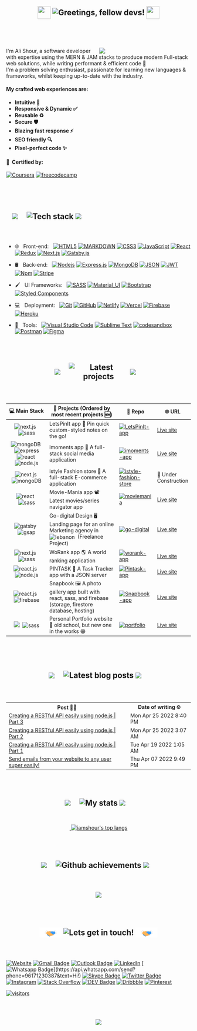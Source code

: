 <h2 align="center" style='display: flex; justify-content: center; align-items: center; max-width: 540px; padding-bottom: 12px' >
    <img src="https://media.giphy.com/media/5Lmn42BCOy99RaGRP7/giphy.gif" width="35px" height="35px">&nbsp;<img src="https://readme-typing-svg.herokuapp.com?color=%2382B4F7&size=26&center=true&vCenter=true&width=440&height=35&lines=%F0%9D%94%BE%F0%9D%95%A3%F0%9D%95%96%F0%9D%95%96%F0%9D%95%A5%F0%9D%95%9A%F0%9D%95%9F%F0%9D%95%98%F0%9D%95%A4%2C+%F0%9D%95%97%F0%9D%95%96%F0%9D%95%9D%F0%9D%95%9D%F0%9D%95%A0%F0%9D%95%A8+%3C%F0%9D%94%BB%F0%9D%94%BC%F0%9D%95%8D%F0%9D%95%A4+%2F%3E!" alt="Greetings, fellow devs!" />&nbsp;<img src="https://media.giphy.com/media/5Lmn42BCOy99RaGRP7/giphy.gif" width="35px" height="35px">
</h2>

<br />
<br />

<p>
  <a href="https://www.iamshour.com/"><img width="250" align='right' src="https://media.giphy.com/media/jRf5fsn8G6YaogAWxn/giphy.gif"></a>
</p>

I'm Ali Shour, a software developer with expertise using the MERN & JAM stacks to produce modern Full-stack web solutions, while writing performant & efficient code 🚀 <br>
I'm a problem solving enthusiast, passionate for learning new languages & frameworks, whilst keeping up-to-date with the industry. <br>

<h4>My crafted web experiences are:</h4>

- **Intuitive 🤩**
- **Responsive & Dynamic ✅**
- **Reusable ♻️**
- **Secure 🛡️**
- **Blazing fast response ⚡️**
- **SEO friendly 🔍**
- **Pixel-perfect code ✨**

<h4> 📜 &nbsp;Certified by:</h4>

[![Coursera](https://img.shields.io/badge/Coursera-0056D2?style=for-the-badge&logo=Coursera&logoColor=white&link=https://www.coursera.org/)](https://www.coursera.org/)
[![freecodecamp](https://img.shields.io/badge/free%20code%20camp-27273D?style=for-the-badge&logo=freecodecamp&logoColor=white&link=https://www.freecodecamp.org/)](https://www.freecodecamp.org/)

<span width="100%">&nbsp;</span>

<br>

<h2 align="center" style='display: flex; justify-content: center; align-items: center; max-width: 240px; padding-bottom: 12px' >
    <img src="https://media.giphy.com/media/72QU9rBiYs23s5JBGp/giphy.gif" width="35px" />&nbsp;<img src="https://readme-typing-svg.herokuapp.com?color=%2382B4F7&size=22&center=true&vCenter=true&width=160&height=35&lines=%F0%9D%95%8B%F0%9D%95%96%F0%9D%95%94%F0%9D%95%99+%F0%9D%95%8A%F0%9D%95%A5%F0%9D%95%92%F0%9D%95%94%F0%9D%95%9C" alt="Tech stack" />&nbsp;<img src="https://media.giphy.com/media/72QU9rBiYs23s5JBGp/giphy.gif" width="35px" />
</h2>

<br/>

- 🌐 &nbsp; Front-end: &nbsp;
  [![HTML5](https://img.shields.io/badge/HTML5-E34F26?style=for-the-badge&logo=html5&logoColor=white&link=https://html5.org/)](https://html5.org/)
  [![MARKDOWN](https://img.shields.io/badge/Markdown-000000?style=for-the-badge&logo=markdown&logoColor=white&link=https://www.markdownguide.org/)](https://www.markdownguide.org/)
  [![CSS3](https://img.shields.io/badge/CSS3-1572B6?style=for-the-badge&logo=css3&logoColor=white&link=https://www.w3.org/Style/CSS/Overview.en.html)](https://www.w3.org/Style/CSS/Overview.en.html)
  [![JavaScript](https://img.shields.io/badge/JavaScript-323330?style=for-the-badge&logo=javascript&logoColor=F7DF1E&link=https://www.javascript.com/)](https://www.javascript.com/)
  [![React](https://img.shields.io/badge/React-20232A?style=for-the-badge&logo=react&logoColor=61DAFB&link=https://reactjs.org/)](https://reactjs.org/)
  [![Redux](https://img.shields.io/badge/Redux-593D88?style=for-the-badge&logo=redux&logoColor=white&link=https://redux.js.org/)](https://redux.js.org/)
  [![Next.js](https://img.shields.io/badge/next.js-000000?style=for-the-badge&logo=nextdotjs&logoColor=white&link=https://nextjs.org/)](https://nextjs.org/)
  [![Gatsby.js](https://img.shields.io/badge/Gatsby-663399?style=for-the-badge&logo=gatsby&logoColor=white&link=https://www.gatsbyjs.com/)](https://www.gatsbyjs.com/)

- 🛢 &nbsp; Back-end: &nbsp;
  [![Nodejs](https://img.shields.io/badge/Node.js-339933?style=for-the-badge&logo=nodedotjs&logoColor=white&link=https://nodejs.org/)](https://nodejs.org/)
  [![Express.js](https://img.shields.io/badge/Express.js-000000?style=for-the-badge&logo=express&logoColor=white&link=https://expressjs.com/)](https://expressjs.com/)
  [![MongoDB](https://img.shields.io/badge/MongoDB-4EA94B?style=for-the-badge&logo=mongodb&logoColor=white&link=https://www.mongodb.com/)](https://www.mongodb.com/)
  [![JSON](https://img.shields.io/badge/JSON-000000?style=for-the-badge&logo=JSON&logoColor=white&link=https://www.json.org/)](https://www.json.org/)
  [![JWT](https://img.shields.io/badge/JWT-000000?style=for-the-badge&logo=JSON%20web%20tokens&logoColor=white&link=https://jwt.io/)](https://jwt.io/)
  [![Npm](https://img.shields.io/badge/npm-CB3837?style=for-the-badge&logo=npm&logoColor=white&link=https://www.npmjs.com/)](https://www.npmjs.com/)
  [![Stripe](https://img.shields.io/badge/Stripe-626CD9?style=for-the-badge&logo=Stripe&logoColor=white&link=https://stripe.com/)](https://stripe.com/)

- 🖌 &nbsp; UI Frameworks: &nbsp;
  [![SASS](https://img.shields.io/badge/Sass-CC6699?style=for-the-badge&logo=sass&logoColor=white&link=https://sass-lang.com/)](https://sass-lang.com/)
  [![Material_UI](https://img.shields.io/badge/Material%20UI-007FFF?style=for-the-badge&logo=mui&logoColor=white&link=https://mui.com/)](https://mui.com/)
  [![Bootstrap](https://img.shields.io/badge/Bootstrap-563D7C?style=for-the-badge&logo=bootstrap&logoColor=white&link=https://react-bootstrap.github.io/)](https://react-bootstrap.github.io/)
  [![Styled Components](https://img.shields.io/badge/styled--components-DB7093?style=for-the-badge&logo=styled-components&logoColor=white&link=https://www.styled-components.com/)](https://www.styled-components.com/)

- 💻 &nbsp; Deployment: &nbsp;
  [![Git](https://img.shields.io/badge/GIT-E44C30?style=for-the-badge&logo=git&logoColor=white&link=https://git-scm.com/)](https://git-scm.com/)
  [![GitHub](https://img.shields.io/badge/GitHub-100000?style=for-the-badge&logo=github&logoColor=white&link=https://github.com/)](https://github.com/)
  [![Netlify](https://img.shields.io/badge/Netlify-00C7B7?style=for-the-badge&logo=netlify&logoColor=white&link=https://www.netlify.com/)](https://www.netlify.com/)
  [![Vercel](https://img.shields.io/badge/Vercel-000000?style=for-the-badge&logo=vercel&logoColor=white&link=https://vercel.com/)](https://vercel.com/)
  [![Firebase](https://img.shields.io/badge/firebase-ffca28?style=for-the-badge&logo=firebase&logoColor=black&link=https://firebase.google.com/)](https://firebase.google.com/)
  [![Heroku](https://img.shields.io/badge/Heroku-430098?style=for-the-badge&logo=heroku&logoColor=white&link=https://www.heroku.com/)](https://www.heroku.com/)

- 🔧 &nbsp; Tools: &nbsp;
  [![Visual Studio Code](https://img.shields.io/badge/Visual_Studio_Code-0078D4?style=for-the-badge&logo=visual%20studio%20code&logoColor=white&link=https://code.visualstudio.com/)](https://code.visualstudio.com/)
  [![Sublime Text](https://img.shields.io/badge/sublime_text-%23575757.svg?&style=for-the-badge&logo=sublime-text&logoColor=important&link=https://www.sublimetext.com/)](https://www.sublimetext.com/)
  [![codesandbox](https://img.shields.io/badge/Codesandbox-000000?style=for-the-badge&logo=CodeSandbox&logoColor=white&link=https://codesandbox.io/)](https://codesandbox.io/)
  [![Postman](https://img.shields.io/badge/Postman-FF6C37?style=for-the-badge&logo=Postman&logoColor=white&link=https://www.postman.com/)](https://www.postman.com/)
  [![Figma](https://img.shields.io/badge/Figma-F24E1E?style=for-the-badge&logo=figma&logoColor=white&link=https://www.figma.com/)](https://www.figma.com/)

<br />
<br />

<div style='width: 100%; display: flex; justify-content: center; align-items: center'>
  <h2 align="center" style='display: flex; height: 100%; max-width: 240px; padding-bottom: 12px; justify-content: center; align-items: center' >
    <img src="https://media.giphy.com/media/J8aAPKrAekywyYiyAJ/giphy.gif" width="35px">&nbsp;<img src="https://readme-typing-svg.herokuapp.com?color=%2382B4F7&size=22&center=true&vCenter=true&width=180&height=35&lines=%F0%9D%95%83%F0%9D%95%92%F0%9D%95%A5%F0%9D%95%96%F0%9D%95%A4%F0%9D%95%A5+%E2%84%99%F0%9D%95%A3%F0%9D%95%A0%F0%9D%95%9B%F0%9D%95%96%F0%9D%95%94%F0%9D%95%A5%F0%9D%95%A4" alt="Latest projects" />&nbsp;<img src="https://media.giphy.com/media/J8aAPKrAekywyYiyAJ/giphy.gif" width="35px">
  </h2>
</div>

<br/>

| 💻 **Main Stack**                                                                                                                                                                                                                                                                                                                                                                                                                           | 🚀 **Projects (Ordered by most recent projects 🆕)**                                                                                                                                                   | 📕 **Repo**                                                                                                                                                                                                         | 🌐 **URL**                                                    |
| ------------------------------------------------------------------------------------------------------------------------------------------------------------------------------------------------------------------------------------------------------------------------------------------------------------------------------------------------------------------------------------------------------------------------------------------- | ------------------------------------------------------------------------------------------------------------------------------------------------------------------------------------------------------ | ------------------------------------------------------------------------------------------------------------------------------------------------------------------------------------------------------------------- | ------------------------------------------------------------- |
| <div align="center"><img src="https://cdn.worldvectorlogo.com/logos/next-js.svg" alt="next.js" height="35"/>&nbsp;&nbsp;<img src="https://cdn.worldvectorlogo.com/logos/sass-1.svg" alt="sass" height="35"/></div>                                                                                                                                                                                                                          | LetsPinIt app 📌 Pin quick custom-styled notes on the go!                                                                                                                                              | [![LetsPinIt-app](https://img.shields.io/static/v1?label=LetsPinIt&message=%20&color=000605&logo=github&logoColor=white&labelColor=000605)](https://github.com/iamshour/letsPinIt-app.git)                          | <a  href="https://lets-pin-it.vercel.app/">Live site</a>      |
| <div align="center"><img src="https://cdn.worldvectorlogo.com/logos/mongodb-icon-1.svg" alt="mongoDB" height="35"/>&nbsp;<img src="https://img.shields.io/badge/Express.js-000000?style=for-the-badge" alt="express" height="30" width="70"/><img src="https://cdn.worldvectorlogo.com/logos/react-2.svg" alt="react" height="35"/>&nbsp;<img src="https://cdn.worldvectorlogo.com/logos/nodejs-icon.svg" alt="node.js" height="35"/></div> | imoments app 📱 A full-stack social media application                                                                                                                                                  | [![imoments-app](https://img.shields.io/static/v1?label=imoments-app&message=%20&color=000605&logo=github&logoColor=white&labelColor=000605)](https://github.com/iamshour/imoments-app.git)                         | <a  href="https://imoments.netlify.app/#/">Live site</a>      |
| <div align="center"><img src="https://cdn.worldvectorlogo.com/logos/next-js.svg" alt="next.js" height="35"/>&nbsp;<img src="https://cdn.worldvectorlogo.com/logos/mongodb-icon-1.svg" alt="mongoDB" height="35"/></div>                                                                                                                                                                                                                     | istyle Fashion store 👚 A full-stack E-commerce application                                                                                                                                            | [![istyle-fashion-store](https://img.shields.io/static/v1?label=istyle-fashion-store&message=%20&color=000605&logo=github&logoColor=white&labelColor=000605)](https://github.com/iamshour/istyle-fashion-store.git) | 🚧 Under<br />Construction                                    |
| <div align="center"><img src="https://cdn.worldvectorlogo.com/logos/react-2.svg" alt="react" height="35"/>&nbsp;&nbsp;<img src="https://cdn.worldvectorlogo.com/logos/sass-1.svg" alt="sass" height="35"/></div>                                                                                                                                                                                                                            | Movie-Mania app 📽️ Latest movies/series navigator app                                                                                                                                                  | [![moviemania](https://img.shields.io/static/v1?label=MovieMania&message=%20&color=000605&logo=github&logoColor=white&labelColor=000605)](https://github.com/iamshour/MovieMania.git)                               | <a  href="https://moviemania-7815b.web.app/">Live site</a>    |
| <div align="center"><img src="https://cdn.worldvectorlogo.com/logos/gatsby.svg" alt="gatsby" height="35"/>&nbsp;&nbsp;<img src="https://cdn.worldvectorlogo.com/logos/gsap-greensock.svg" alt="gsap" height="35"/></div>                                                                                                                                                                                                                    | Go-digital Design 🖥️ Landing page for an online Marketing agency in <img src="https://cdn.worldvectorlogo.com/logos/lebanonc.svg" alt="lebanon" align="center" height="14"/>&nbsp; (Freelance Project) | [![go-digital](https://img.shields.io/static/v1?label=GoDigital-design&message=%20&color=000605&logo=github&logoColor=white&labelColor=000605)](https://github.com/iamshour/go-digital.git)                         | <a  href="https://godigitaldesign.netlify.app/">Live site</a> |
| <div align="center"><img src="https://cdn.worldvectorlogo.com/logos/next-js.svg" alt="next.js" height="35"/>&nbsp;&nbsp;<img src="https://cdn.worldvectorlogo.com/logos/sass-1.svg" alt="sass" height="35"/></div>                                                                                                                                                                                                                          | WoRank app 🌎 A world ranking application                                                                                                                                                              | [![worank-app](https://img.shields.io/static/v1?label=WoRank&message=%20&color=000605&logo=github&logoColor=white&labelColor=000605)](https://github.com/iamshour/WoRank.git)                                       | <a  href="https://wo-rank.vercel.app/">Live site</a>          |
| <div align="center"><img src="https://cdn.worldvectorlogo.com/logos/react-2.svg" alt="react.js" height="35"/>&nbsp;&nbsp;<img src="https://cdn.worldvectorlogo.com/logos/nodejs-icon.svg" alt="node.js" height="35"/></div>                                                                                                                                                                                                                 | PINTASK 📝 A Task Tracker app with a JSON server                                                                                                                                                       | [![Pintask-app](https://img.shields.io/static/v1?label=Pintask&message=%20&color=000605&logo=github&logoColor=white&labelColor=000605)](https://github.com/iamshour/PINTASK.git)                                    | <a  href="https://pintask-46374.web.app/">Live site</a>       |
| <div align="center"><img src="https://cdn.worldvectorlogo.com/logos/react-2.svg" alt="react.js" height="35"/>&nbsp;&nbsp;<img src="https://cdn.worldvectorlogo.com/logos/firebase-1.svg" alt="firebase" height="35"/></div>                                                                                                                                                                                                                 | Snapbook 🖼️ A photo gallery app built with react, sass, and firebase (storage, firestore database, hosting)                                                                                            | [![Snapbook-app](https://img.shields.io/static/v1?label=Snapbook&message=%20&color=000605&logo=github&logoColor=white&labelColor=000605)](https://github.com/iamshour/snapbook.git)                                 | <a  href="https://snapbook-a8a05.web.app/">Live site</a>      |
| <div align="center"><img src="https://cdn.worldvectorlogo.com/logos/html-1.svg" height="35"/>&nbsp;&nbsp;<img src="https://cdn.worldvectorlogo.com/logos/sass-1.svg" alt="sass" height="35"/></div>                                                                                                                                                                                                                                         | Personal Portfolio website 💼 old school, but new one in the works 😁                                                                                                                                  | [![portfolio](https://img.shields.io/static/v1?label=Portfolio&message=%20&color=000605&logo=github&logoColor=white&labelColor=000605)](https://github.com/iamshour/portfolio.git)                                  | <a  href="https://www.iamshour.com/">Live site</a>            |

<br />
<br />
<br />

<div style='width: 100%; display: flex; justify-content: center; align-items: center'>
  <h2 align="center" style='display: flex; height: 100%; max-width: 320px; padding-bottom: 12px; justify-content: center; align-items: center' >
    <img src="https://media.giphy.com/media/xrqrTNO8f39IjSDVBz/giphy.gif" width="35px">&nbsp;<img src="https://readme-typing-svg.herokuapp.com?color=%2382B4F7&size=22&center=true&vCenter=true&width=240&height=35&lines=%F0%9D%95%83%F0%9D%95%92%F0%9D%95%A5%F0%9D%95%96%F0%9D%95%A4%F0%9D%95%A5+%F0%9D%95%93%F0%9D%95%9D%F0%9D%95%A0%F0%9D%95%98+%F0%9D%95%A1%F0%9D%95%A0%F0%9D%95%A4%F0%9D%95%A5%F0%9D%95%A4" alt="Latest blog posts" />&nbsp;<img src="https://media.giphy.com/media/xrqrTNO8f39IjSDVBz/giphy.gif" width="35px">
  </h2>
</div>

<br/>

<div style="width: 100%; display: flex; justify-content: center; align-items: center">
<table>
  <tr><th>Post ✍🏼</th><th>Date of writing ⏲</th></tr>
  <!-- BLOG-POST-LIST:START --><tr><td><a href="https://blog.iamshour.com/creating-a-restful-api-easily-using-nodejs-or-part-3">Creating a RESTful API easily using node.js | Part 3</a></td><td>Mon Apr 25 2022 8:40 PM</td></tr><tr><td><a href="https://blog.iamshour.com/creating-a-restful-api-easily-using-nodejs-or-part-2">Creating a RESTful API easily using node.js | Part 2</a></td><td>Mon Apr 25 2022 3:07 AM</td></tr><tr><td><a href="https://blog.iamshour.com/creating-a-restful-api-easily-using-nodejs-or-part-1">Creating a RESTful API easily using node.js | Part 1</a></td><td>Tue Apr 19 2022 1:05 AM</td></tr><tr><td><a href="https://blog.iamshour.com/send-emails-from-your-website-to-any-user-super-easily">Send emails from your website to any user super easily!</a></td><td>Thu Apr 07 2022 9:49 PM</td></tr><!-- BLOG-POST-LIST:END -->
</table>
</div>

<br />
<br />

<div style='width: 100%; display: flex; justify-content: center; align-items: center'>
  <h2 align="center" style='display: flex; height: 100%; max-width: 240px; padding-bottom: 12px; justify-content: center; align-items: center' >
    <img src="https://media.giphy.com/media/PmdWKodlTy9dKJccrJ/giphy.gif" width="35px">&nbsp;<img src="https://readme-typing-svg.herokuapp.com?color=%2382B4F7&size=22&center=true&vCenter=true&width=160&height=35&lines=%F0%9D%95%84%F0%9D%95%AA+%F0%9D%95%8A%F0%9D%95%A5%F0%9D%95%92%F0%9D%95%A5%F0%9D%95%A4" alt="My stats" />&nbsp;<img src="https://media.giphy.com/media/PmdWKodlTy9dKJccrJ/giphy.gif" width="35px">
  </h2>
</div>

<br/>

<div align="center" height="110">
  
<a  href="https://github.com/iamshour">
  
<img width="50%" src="https://github-readme-streak-stats.herokuapp.com?user=iamshour&theme=tokyonight&hide_border=true&date_format=M%20j%5B%2C%20Y%5D" alt="" href="iamshour's github streak" />
<img width="42%" src="https://github-readme-stats-iamshour.vercel.app/api/top-langs/?username=iamshour&theme=tokyonight&show_icons=true&layout=compact&count_private=true&hide_border=true&icon_color=f2f2f2&langs_count=5" alt="iamshour's top langs" href="https://github.com/iamshour" />

</a>

</div>

<br>
<br>
<br>

<div style='width: 100%; display: flex; justify-content: center; align-items: center'>
  <h2 align="center" style='display: flex; height: 100%; max-width: 400px; padding-bottom: 12px; justify-content: center; align-items: center' >
    <img src="https://media.giphy.com/media/fw3XuXcz1p1AZdZOH8/giphy.gif" width="35px" />&nbsp;<img src="https://readme-typing-svg.herokuapp.com?color=%2382B4F7&size=26&center=true&vCenter=true&width=330&height=35&lines=%F0%9D%94%BE%F0%9D%95%9A%F0%9D%95%A5%E2%84%8D%F0%9D%95%A6%F0%9D%95%93+%F0%9D%94%B8%F0%9D%95%94%F0%9D%95%99%F0%9D%95%9A%F0%9D%95%96%F0%9D%95%A7%F0%9D%95%96%F0%9D%95%9E%F0%9D%95%96%F0%9D%95%9F%F0%9D%95%A5%F0%9D%95%A4" alt="Github achievements" />&nbsp;<img src="https://media.giphy.com/media/fw3XuXcz1p1AZdZOH8/giphy.gif" width="35px" />
  </h2>
</div>

<br/>

<p align="center">
<a href="#"><img src="https://github-profile-trophy.vercel.app/?username=iamshour&row=1&theme=discord"></a>
</p>

<br>
<br>

<div style='width: 100%; display: flex; justify-content: center; align-items: center'>
  <h2 align="center" style='display: flex; height: 100%; max-width: 440px; padding-bottom: 12px; justify-content: center; align-items: center' >
    <img src="https://github.com/SatYu26/SatYu26/blob/master/Assets/Handshake.gif?raw=true" width="60px">&nbsp;<img src="https://readme-typing-svg.herokuapp.com?color=%2382B4F7&size=26&center=true&vCenter=true&width=320&height=35&lines=%F0%9D%95%83%F0%9D%95%96%F0%9D%95%A5%F0%9D%95%A4+%F0%9D%94%BE%F0%9D%95%96%F0%9D%95%A5+%F0%9D%95%80%F0%9D%95%9F+%F0%9D%95%8B%F0%9D%95%A0%F0%9D%95%A6%F0%9D%95%94%F0%9D%95%99!" alt="Lets get in touch!" />&nbsp;<img src="https://github.com/SatYu26/SatYu26/blob/master/Assets/Handshake.gif?raw=true" width="60px">
  </h2>
</div>

<br />

[![Website](https://img.shields.io/badge/website-000000?style=for-the-badge&logo=About.me&logoColor=white&link=https://www.iamshour.com/)](https://www.iamshour.com/)
[![Gmail Badge](https://img.shields.io/badge/Gmail-D14836?style=for-the-badge&logo=gmail&logoColor=white&link=mailto:aliahmadshour@gmail.com)](mailto:aliahmadshour@gmail.com)
[![Outlook Badge](https://img.shields.io/badge/Microsoft_Outlook-0078D4?style=for-the-badge&logo=microsoft-outlook&logoColor=white&link=mailto:iamshour@outlook.com)](mailto:iamshour@outlook.com)
[![LinkedIn](https://img.shields.io/badge/LinkedIn-0077B5?style=for-the-badge&logo=linkedin&logoColor=white&link=https://www.linkedin.com/in/alishour/)](https://www.linkedin.com/in/alishour/)
[![Whatsapp Badge](https://img.shields.io/badge/WhatsApp-25D366?style=for-the-badge&logo=whatsapp&logoColor=white&link=https://api.whatsapp.com/send?phone=96171230387&text=Hi!)](https://api.whatsapp.com/send?phone=96171230387&text=Hi!)
[![Skype Badge](https://img.shields.io/badge/Skype-blue?style=for-the-badge&logo=skype&logoColor=white&link=https://join.skype.com/invite/GHYwowppGstn)](https://join.skype.com/invite/GHYwowppGstn)
[![Twitter Badge](https://img.shields.io/badge/Twitter-1DA1F2?style=for-the-badge&logo=twitter&logoColor=white&link=https://twitter.com/AliShourr/)](https://twitter.com/AliShourr/)
[![Instagram](https://img.shields.io/badge/Instagram-E4405F?style=for-the-badge&logo=instagram&logoColor=white&link=https://www.instagram.com/iamshour)](https://www.instagram.com/iamshour)
[![Stack Overflow](https://img.shields.io/badge/Stack_Overflow-FE7A16?style=for-the-badge&logo=stack-overflow&logoColor=white&link=https://stackoverflow.com/users/15538993/ali-shour)](https://stackoverflow.com/users/15538993/ali-shour)
[![DEV Badge](https://img.shields.io/badge/dev.to-0A0A0A?style=for-the-badge&logo=devdotto&logoColor=white&link=https://dev.to/iamshour)](https://dev.to/iamshour)
[![Dribbble](https://img.shields.io/badge/Dribbble-EA4C89?style=for-the-badge&logo=dribbble&logoColor=white&link=https://dribbble.com/iamshour)](https://dribbble.com/iamshour)
[![Pinterest](https://img.shields.io/badge/Pinterest-%23E60023.svg?&style=for-the-badge&logo=Pinterest&logoColor=white&link=https://www.pinterest.com/iamshour/)](https://www.pinterest.com/iamshour/)

[![visitors](https://visitor-badge.laobi.icu/badge?page_id=iamshour&link=https://github.com/iamshour)](https://github.com/iamshour)

<br />
<br />

<p align="center">
  <img src="https://media.giphy.com/media/jpVnC65DmYeyRL4LHS/giphy.gif" width="300">
</p>

<!--
istyle-fashion-store-link
<a  href="https://istyle-fashion.vercel.app/">Live site</a>

<a href="https://www.iamshour.com/"><img width="250" align='right' src="https://media.giphy.com/media/5eLDrEaRGHegx2FeF2/giphy.gif"></a>

-->
